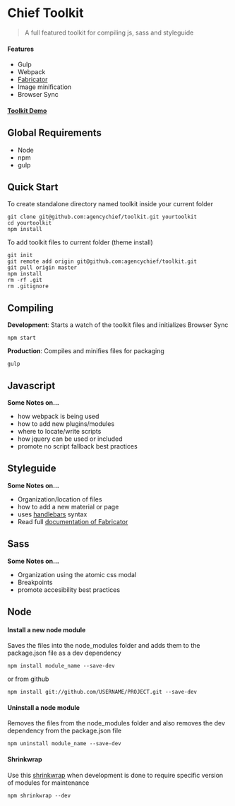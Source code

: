 # Chief Toolkit

> A full featured toolkit for compiling js, sass and styleguide

#### Features
- Gulp
- Webpack
- [Fabricator](https://github.com/fbrctr/fabricator)
- Image minification
- Browser Sync

#### [Toolkit Demo](http://toolkit.clientapp.com)

## Global Requirements
- Node
- npm
- gulp

## Quick Start

To create standalone directory named toolkit inside your current folder
```shell
git clone git@github.com:agencychief/toolkit.git yourtoolkit
cd yourtoolkit
npm install
```

To add toolkit files to current folder (theme install)
```shell
git init
git remote add origin git@github.com:agencychief/toolkit.git
git pull origin master
npm install
rm -rf .git
rm .gitignore
```


## Compiling

**Development**: Starts a watch of the toolkit files and initializes Browser Sync 
```shell
npm start
```

**Production**: Compiles and minifies files for packaging
```shell
gulp
```


## Javascript

**Some Notes on...**
- how webpack is being used
- how to add new plugins/modules
- where to locate/write scripts
- how jquery can be used or included
- promote no script fallback best practices


## Styleguide

**Some Notes on...**
- Organization/location of files
- how to add a new material or page
- uses [handlebars](http://handlebarsjs.com/expressions.html) syntax
- Read full [documentation of Fabricator](https://github.com/fbrctr/fabricator-assemble)  


## Sass

**Some Notes on...**
- Organization using the atomic css modal
- Breakpoints
- promote accesibility best practices


## Node

#### Install a new node module
Saves the files into the node_modules folder and adds them to the package.json file as a dev dependency
```shell
npm install module_name --save-dev
```
or from github
```shell
npm install git://github.com/USERNAME/PROJECT.git --save-dev
```

#### Uninstall a node module
Removes the files from the node_modules folder and also removes the dev dependency from the package.json file
```shell
npm uninstall module_name --save-dev
```

#### Shrinkwrap
Use this [shrinkwrap](https://docs.npmjs.com/cli/shrinkwrap) when development is done to require specific version of modules for maintenance
```shell
npm shrinkwrap --dev
```
